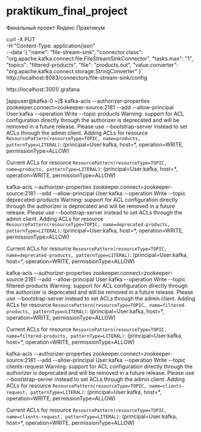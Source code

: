 # praktikum_final_project
Финальный проект Яндекс Практикум

curl -X PUT \
-H "Content-Type: application/json" \
--data '{
"name": "file-stream-sink",
"connector.class": "org.apache.kafka.connect.file.FileStreamSinkConnector",
"tasks.max": "1",
"topics": "filtered-products",
"file": "products.out",
"value.converter": "org.apache.kafka.connect.storage.StringConverter"
}' \
http://localhost:8083/connectors/file-stream-sink/config

http://localhost:3001/ grafana

[appuser@kafka-0 ~]$ kafka-acls --authorizer-properties zookeeper.connect=zookeeper-source:2181 --add --allow-principal User:kafka --operation Write --topic products
Warning: support for ACL configuration directly through the authorizer is deprecated and will be removed in a future release. Please use --bootstrap-server instead to set ACLs through the admin client.
Adding ACLs for resource `ResourcePattern(resourceType=TOPIC, name=products, patternType=LITERAL)`:
(principal=User:kafka, host=*, operation=WRITE, permissionType=ALLOW)

Current ACLs for resource `ResourcePattern(resourceType=TOPIC, name=products, patternType=LITERAL)`:
(principal=User:kafka, host=*, operation=WRITE, permissionType=ALLOW)

kafka-acls --authorizer-properties zookeeper.connect=zookeeper-source:2181 --add --allow-principal User:kafka --operation Write --topic deprecated-products
Warning: support for ACL configuration directly through the authorizer is deprecated and will be removed in a future release. Please use --bootstrap-server instead to set ACLs through the admin client.
Adding ACLs for resource `ResourcePattern(resourceType=TOPIC, name=deprecated-products, patternType=LITERAL)`:
(principal=User:kafka, host=*, operation=WRITE, permissionType=ALLOW)

Current ACLs for resource `ResourcePattern(resourceType=TOPIC, name=deprecated-products, patternType=LITERAL)`:
(principal=User:kafka, host=*, operation=WRITE, permissionType=ALLOW)

kafka-acls --authorizer-properties zookeeper.connect=zookeeper-source:2181 --add --allow-principal User:kafka --operation Write --topic filtered-products
Warning: support for ACL configuration directly through the authorizer is deprecated and will be removed in a future release. Please use --bootstrap-server instead to set ACLs through the admin client.
Adding ACLs for resource `ResourcePattern(resourceType=TOPIC, name=filtered-products, patternType=LITERAL)`:
(principal=User:kafka, host=*, operation=WRITE, permissionType=ALLOW)

Current ACLs for resource `ResourcePattern(resourceType=TOPIC, name=filtered-products, patternType=LITERAL)`:
(principal=User:kafka, host=*, operation=WRITE, permissionType=ALLOW)

kafka-acls --authorizer-properties zookeeper.connect=zookeeper-source:2181 --add --allow-principal User:kafka --operation Write --topic clients-request
Warning: support for ACL configuration directly through the authorizer is deprecated and will be removed in a future release. Please use --bootstrap-server instead to set ACLs through the admin client.
Adding ACLs for resource `ResourcePattern(resourceType=TOPIC, name=clients-request, patternType=LITERAL)`:
(principal=User:kafka, host=*, operation=WRITE, permissionType=ALLOW)

Current ACLs for resource `ResourcePattern(resourceType=TOPIC, name=clients-request, patternType=LITERAL)`:
(principal=User:kafka, host=*, operation=WRITE, permissionType=ALLOW)

